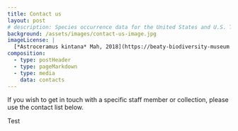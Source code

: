 ```yaml
---
title: Contact us
layout: post
# description: Species occurrence data for the United States and U.S. Territories.
background: /assets/images/contact-us-image.jpg
imageLicense: |
  [*Astroceramus kintana* Mah, 2018](https://beaty-biodiversity-museum.hp.gbif-staging.org/specimen/search?entity=1806513266) by Cyril CHAMBARD licensed under [CC-BY-4.0](http://creativecommons.org/licenses/by-nc/4.0/)
composition: 
  - type: postHeader
  - type: pageMarkdown
  - type: media
    data: contacts
---
```


If you wish to get in touch with a specific staff member or collection, please use the contact list below.


Test 